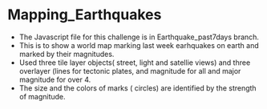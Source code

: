 # Mapping_Earthquakes

- The Javascript file for this challenge is in Earthquake_past7days branch.
- This is to show a world map marking last week earhquakes on earth and marked by their magnitudes.
- Used three tile layer objects( street, light and satellie views) and three overlayer (lines for tectonic plates, and magnitude for all and major magnitude for over 4.
- The size and the colors of marks ( circles) are identified by the strength of magnitude. 
